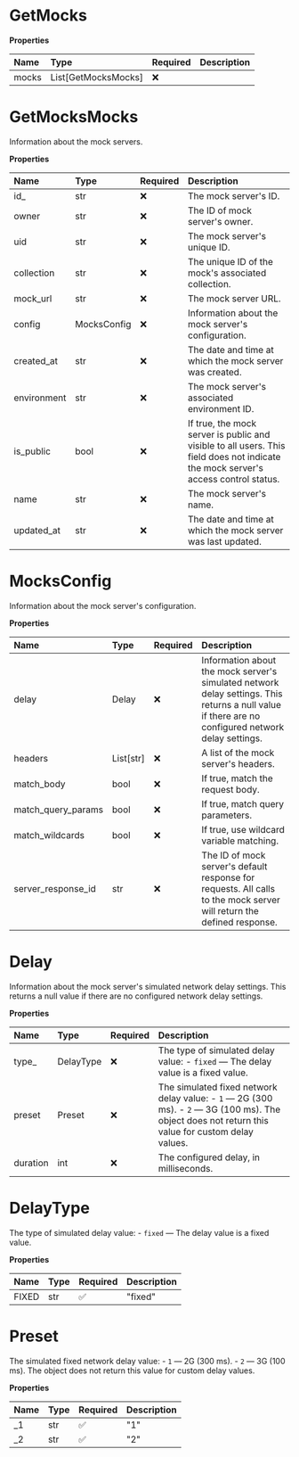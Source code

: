 # GetMocks

**Properties**

| Name  | Type                | Required | Description |
| :---- | :------------------ | :------- | :---------- |
| mocks | List[GetMocksMocks] | ❌       |             |

# GetMocksMocks

Information about the mock servers.

**Properties**

| Name        | Type        | Required | Description                                                                                                                        |
| :---------- | :---------- | :------- | :--------------------------------------------------------------------------------------------------------------------------------- |
| id\_        | str         | ❌       | The mock server's ID.                                                                                                              |
| owner       | str         | ❌       | The ID of mock server's owner.                                                                                                     |
| uid         | str         | ❌       | The mock server's unique ID.                                                                                                       |
| collection  | str         | ❌       | The unique ID of the mock's associated collection.                                                                                 |
| mock_url    | str         | ❌       | The mock server URL.                                                                                                               |
| config      | MocksConfig | ❌       | Information about the mock server's configuration.                                                                                 |
| created_at  | str         | ❌       | The date and time at which the mock server was created.                                                                            |
| environment | str         | ❌       | The mock server's associated environment ID.                                                                                       |
| is_public   | bool        | ❌       | If true, the mock server is public and visible to all users. This field does not indicate the mock server's access control status. |
| name        | str         | ❌       | The mock server's name.                                                                                                            |
| updated_at  | str         | ❌       | The date and time at which the mock server was last updated.                                                                       |

# MocksConfig

Information about the mock server's configuration.

**Properties**

| Name               | Type      | Required | Description                                                                                                                                        |
| :----------------- | :-------- | :------- | :------------------------------------------------------------------------------------------------------------------------------------------------- |
| delay              | Delay     | ❌       | Information about the mock server's simulated network delay settings. This returns a null value if there are no configured network delay settings. |
| headers            | List[str] | ❌       | A list of the mock server's headers.                                                                                                               |
| match_body         | bool      | ❌       | If true, match the request body.                                                                                                                   |
| match_query_params | bool      | ❌       | If true, match query parameters.                                                                                                                   |
| match_wildcards    | bool      | ❌       | If true, use wildcard variable matching.                                                                                                           |
| server_response_id | str       | ❌       | The ID of mock server's default response for requests. All calls to the mock server will return the defined response.                              |

# Delay

Information about the mock server's simulated network delay settings. This returns a null value if there are no configured network delay settings.

**Properties**

| Name     | Type      | Required | Description                                                                                                                                       |
| :------- | :-------- | :------- | :------------------------------------------------------------------------------------------------------------------------------------------------ |
| type\_   | DelayType | ❌       | The type of simulated delay value: - `fixed` — The delay value is a fixed value.                                                                  |
| preset   | Preset    | ❌       | The simulated fixed network delay value: - `1` — 2G (300 ms). - `2` — 3G (100 ms). The object does not return this value for custom delay values. |
| duration | int       | ❌       | The configured delay, in milliseconds.                                                                                                            |

# DelayType

The type of simulated delay value: - `fixed` — The delay value is a fixed value.

**Properties**

| Name  | Type | Required | Description |
| :---- | :--- | :------- | :---------- |
| FIXED | str  | ✅       | "fixed"     |

# Preset

The simulated fixed network delay value: - `1` — 2G (300 ms). - `2` — 3G (100 ms). The object does not return this value for custom delay values.

**Properties**

| Name | Type | Required | Description |
| :--- | :--- | :------- | :---------- |
| \_1  | str  | ✅       | "1"         |
| \_2  | str  | ✅       | "2"         |

<!-- This file was generated by liblab | https://liblab.com/ -->
